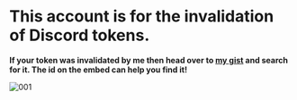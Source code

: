 # This account is for the invalidation of Discord tokens. 

**If your token was invalidated by me then head over to [my gist](https://gist.github.com/WrenchBoat) and search for it. The id on the embed can help you find it!**

![001](https://i.imgur.com/coIrk6F.png)
